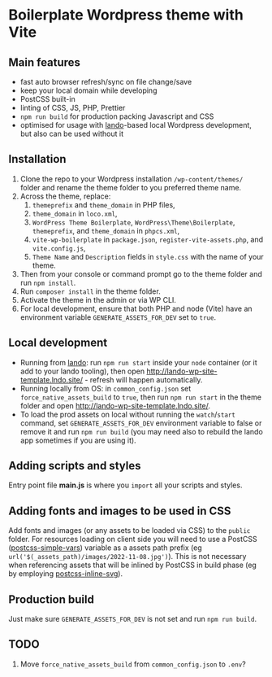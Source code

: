 # Boilerplate Wordpress theme with Vite

## Main features

- fast auto browser refresh/sync on file change/save
- keep your local domain while developing
- PostCSS built-in
- linting of CSS, JS, PHP, Prettier
- `npm run build` for production packing Javascript and CSS
- optimised for usage with [lando](https://lando.dev/)-based local Wordpress development, but also can be used without it


## Installation

1. Clone the repo to your Wordpress installation `/wp-content/themes/` folder and rename the theme folder to you preferred theme name.
2. Across the theme, replace:
   1.  `themeprefix` and `theme_domain` in PHP files,
   2.  `theme_domain` in `loco.xml`,
   3.  `WordPress Theme Boilerplate`, `WordPress\Theme\Boilerplate`, `themeprefix`, and `theme_domain` in `phpcs.xml`,
   4.  `vite-wp-boilerplate` in `package.json`, `register-vite-assets.php`, and `vite.config.js`,
   5.  `Theme Name` and `Description` fields in `style.css` with the name of your theme.
3. Then from your console or command prompt go to the theme folder and run `npm install`.
4. Run `composer install` in the theme folder.
5. Activate the theme in the admin or via WP CLI.
6. For local development, ensure that both PHP and node (Vite) have an environment variable `GENERATE_ASSETS_FOR_DEV` set to `true`.


## Local development

- Running from [lando](https://lando.dev/): run `npm run start` inside your `node` container (or it add to your lando tooling), then open http://lando-wp-site-template.lndo.site/ - refresh will happen automatically.
- Running locally from OS: in `common_config.json` set `force_native_assets_build` to `true`, then run `npm run start` in the theme folder and open http://lando-wp-site-template.lndo.site/.
- To load the prod assets on local without running the `watch`/`start` command, set `GENERATE_ASSETS_FOR_DEV` environment variable to false or remove it and run `npm run build` (you may need also to rebuild the lando app sometimes if you are using it).

## Adding scripts and styles

Entry point file **main.js** is where you `import` all your scripts and styles.

## Adding fonts and images to be used in CSS

Add fonts and images (or any assets to be loaded via CSS) to the `public` folder. For resources loading on client side you will need to use a PostCSS ([postcss-simple-vars](https://github.com/postcss/postcss-simple-vars)) variable as a assets path prefix (eg `url('$(_assets_path)/images/2022-11-08.jpg')`). This is not necessary when referencing assets that will be inlined by PostCSS in build phase (eg by employing [postcss-inline-svg](https://www.npmjs.com/package/postcss-inline-svg)). 

## Production build

Just make sure `GENERATE_ASSETS_FOR_DEV` is not set and run `npm run build`.


## TODO

1. Move `force_native_assets_build` from `common_config.json` to `.env`?

